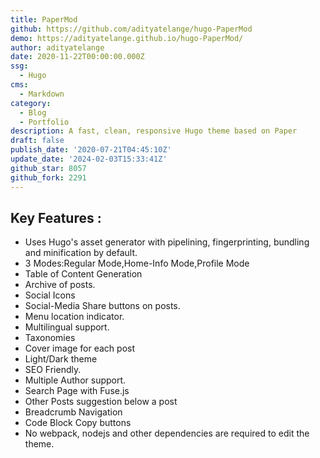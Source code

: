 ```yaml
---
title: PaperMod
github: https://github.com/adityatelange/hugo-PaperMod
demo: https://adityatelange.github.io/hugo-PaperMod/
author: adityatelange
date: 2020-11-22T00:00:00.000Z
ssg:
  - Hugo
cms:
  - Markdown
category:
  - Blog
  - Portfolio
description: A fast, clean, responsive Hugo theme based on Paper
draft: false
publish_date: '2020-07-21T04:45:10Z'
update_date: '2024-02-03T15:33:41Z'
github_star: 8057
github_fork: 2291
---
```


## Key Features :

- Uses Hugo's asset generator with pipelining, fingerprinting, bundling and minification by default.
- 3 Modes:Regular Mode,Home-Info Mode,Profile Mode
- Table of Content Generation
- Archive of posts.
- Social Icons
- Social-Media Share buttons on posts.
- Menu location indicator.
- Multilingual support.
- Taxonomies
- Cover image for each post
- Light/Dark theme
- SEO Friendly.
- Multiple Author support.
- Search Page with Fuse.js
- Other Posts suggestion below a post
- Breadcrumb Navigation
- Code Block Copy buttons
- No webpack, nodejs and other dependencies are required to edit the theme.
